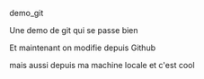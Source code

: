 demo_git

Une demo de git qui se passe bien

Et maintenant on modifie depuis Github

mais aussi depuis ma machine locale et c'est cool
